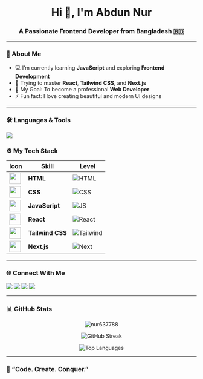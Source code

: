 <h1 align="center">Hi 👋, I'm Abdun Nur</h1>
<h3 align="center">A Passionate Frontend Developer from Bangladesh 🇧🇩</h3>

---

### 🌸 About Me  
- 💻 I’m currently learning **JavaScript** and exploring **Frontend Development**  
- 🌱 Trying to master **React**, **Tailwind CSS**, and **Next.js**  
- 🎯 My Goal: To become a professional **Web Developer**  
- ⚡ Fun fact: I love creating beautiful and modern UI designs  

---

### 🛠️ Languages & Tools  
<p align="left">
  <img src="https://skillicons.dev/icons?i=html,css,js,react,nextjs,tailwind,git,github,netlify,vscode" />
</p>

### ⚙️ My Tech Stack

| Icon | Skill | Level |
|------|--------|--------|
| <img src="https://skillicons.dev/icons?i=html" width="30"/> | **HTML** | ![HTML](https://img.shields.io/badge/Expert-95%25-orange?style=for-the-badge) |
| <img src="https://skillicons.dev/icons?i=css" width="30"/> | **CSS** | ![CSS](https://img.shields.io/badge/Advanced-90%25-blue?style=for-the-badge) |
| <img src="https://skillicons.dev/icons?i=js" width="30"/> | **JavaScript** | ![JS](https://img.shields.io/badge/Intermediate-80%25-yellow?style=for-the-badge) |
| <img src="https://skillicons.dev/icons?i=react" width="30"/> | **React** | ![React](https://img.shields.io/badge/Good-75%25-61DBFB?style=for-the-badge&logo=react&logoColor=white) |
| <img src="https://skillicons.dev/icons?i=tailwind" width="30"/> | **Tailwind CSS** | ![Tailwind](https://img.shields.io/badge/Pro-85%25-38BDF8?style=for-the-badge&logo=tailwindcss&logoColor=white) |
| <img src="https://skillicons.dev/icons?i=nextjs" width="30"/> | **Next.js** | ![Next](https://img.shields.io/badge/Learning-70%25-black?style=for-the-badge&logo=nextdotjs&logoColor=white) |



---

### 🌐 Connect With Me  
<p align="left">
  <a href="https://facebook.com/" target="_blank"><img src="https://img.shields.io/badge/Facebook-%231877F2.svg?&style=for-the-badge&logo=facebook&logoColor=white"/></a>
  <a href="https://www.linkedin.com/" target="_blank"><img src="https://img.shields.io/badge/LinkedIn-%230A66C2.svg?&style=for-the-badge&logo=linkedin&logoColor=white"/></a>
  <a href="https://github.com/" target="_blank"><img src="https://img.shields.io/badge/GitHub-%23121011.svg?&style=for-the-badge&logo=github&logoColor=white"/></a>
  <a href="https://instagram.com/" target="_blank"><img src="https://img.shields.io/badge/Instagram-%23E4405F.svg?&style=for-the-badge&logo=instagram&logoColor=white"/></a>
</p>

---

### 📊 GitHub Stats  

<p align="center">
  <img src="https://github-readme-stats.vercel.app/api?username=nur637788&show_icons=true&theme=radical" alt="nur637788" />
</p>

<p align="center">
  <img src="https://streak-stats.demolab.com?user=nur637788&theme=radical" alt="GitHub Streak" />
</p>

<p align="center">
  <img src="https://github-readme-stats.vercel.app/api/top-langs/?username=nur637788&layout=compact&theme=radical" alt="Top Languages" />
</p>

---

### 🖤 “Code. Create. Conquer.”

